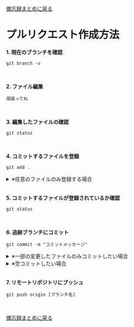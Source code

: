 [備忘録まとめに戻る](../README.md)

# プルリクエスト作成方法
**1. 現在のブランチを確認**
```
git branch -v
```
<br>

**2. ファイル編集**
```
頑張ってね
```
<br>

**3. 編集したファイルの確認**
```
git status
```
<br>

**4. コミットするファイルを登録**
```
git add .
```
<details><summary>※任意のファイルのみ登録する場合</summary>

```
git add [任意のファイル名]
```
</details>
<br>

**5. コミットするファイルが登録されているか確認**
```
git status
```
<br>

**6. 追跡ブランチにコミット**
```
git commit -m "コミットメッセージ"
```
<details><summary>※一部の変更したファイルのみコミットしたい場合</summary>

```
git commit -m “コミットメッセージ” [ファイル名]
```
</details>
<details><summary>※空コミットしたい場合</summary>

```
git commit --allow-empty -m "空コミット"
```
</details>
<br>

**7. リモートリポジトリにプッシュ**
```
git push origin [ブランチ名]
```
<br>

[備忘録まとめに戻る](../README.md)
